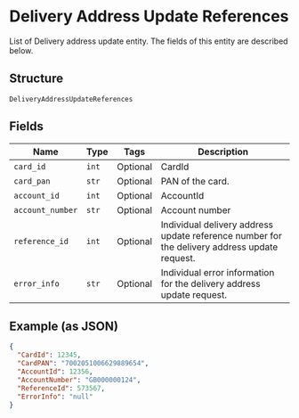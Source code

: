 
# Delivery Address Update References

List of Delivery address update entity. The fields of this entity are described below.

## Structure

`DeliveryAddressUpdateReferences`

## Fields

| Name | Type | Tags | Description |
|  --- | --- | --- | --- |
| `card_id` | `int` | Optional | CardId |
| `card_pan` | `str` | Optional | PAN of the card. |
| `account_id` | `int` | Optional | AccountId |
| `account_number` | `str` | Optional | Account number |
| `reference_id` | `int` | Optional | Individual delivery address update reference number for the delivery address update request. |
| `error_info` | `str` | Optional | Individual error information for the delivery address update request. |

## Example (as JSON)

```json
{
  "CardId": 12345,
  "CardPAN": "7002051006629889654",
  "AccountId": 12356,
  "AccountNumber": "GB000000124",
  "ReferenceId": 573567,
  "ErrorInfo": "null"
}
```

